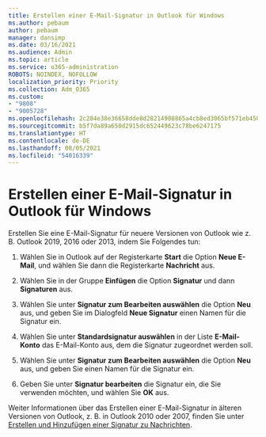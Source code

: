 ```yaml
---
title: Erstellen einer E-Mail-Signatur in Outlook für Windows
ms.author: pebaum
author: pebaum
manager: dansimp
ms.date: 03/16/2021
ms.audience: Admin
ms.topic: article
ms.service: o365-administration
ROBOTS: NOINDEX, NOFOLLOW
localization_priority: Priority
ms.collection: Adm_O365
ms.custom:
- "9808"
- "9005728"
ms.openlocfilehash: 2c284e38e36658dde8d28214908865a4cb8ed3065bf571eb450ce540b9207cd2
ms.sourcegitcommit: b5f7da89a650d2915dc652449623c78be6247175
ms.translationtype: HT
ms.contentlocale: de-DE
ms.lasthandoff: 08/05/2021
ms.locfileid: "54016339"
---
```

# <a name="create-an-email-signature-in-outlook-for-windows"></a>Erstellen einer E-Mail-Signatur in Outlook für Windows

Erstellen Sie eine E-Mail-Signatur für neuere Versionen von Outlook wie z. B. Outlook 2019, 2016 oder 2013, indem Sie Folgendes tun:

1. Wählen Sie in Outlook auf der Registerkarte **Start** die Option **Neue E-Mail**, und wählen Sie dann die Registerkarte **Nachricht** aus.

1. Wählen Sie in der Gruppe **Einfügen** die Option **Signatur** und dann **Signaturen** aus.

1. Wählen Sie unter **Signatur zum Bearbeiten auswählen** die Option **Neu** aus, und geben Sie im Dialogfeld **Neue Signatur** einen Namen für die Signatur ein.

1. Wählen Sie unter **Standardsignatur auswählen** in der Liste **E-Mail-Konto** das E-Mail-Konto aus, dem die Signatur zugeordnet werden soll.

1. Wählen Sie unter **Signatur zum Bearbeiten auswählen** die Option **Neu** aus, und geben Sie einen Namen für die Signatur ein.

1. Geben Sie unter **Signatur bearbeiten** die Signatur ein, die Sie verwenden möchten, und wählen Sie **OK** aus.

Weiter Informationen über das Erstellen einer E-Mail-Signatur in älteren Versionen von Outlook, z. B. in Outlook 2010 oder 2007, finden Sie unter [Erstellen und Hinzufügen einer Signatur zu Nachrichten](https://support.microsoft.com/office/8ee5d4f4-68fd-464a-a1c1-0e1c80bb27f2#ID0EAADAAA=Office_2007_-_2010).

